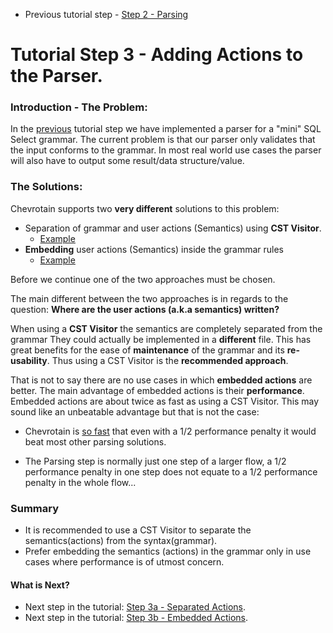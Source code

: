 * Previous tutorial step - [Step 2 - Parsing](https://github.com/SAP/chevrotain/blob/master/docs/tutorial/step2_parsing.md)

# Tutorial Step 3 - Adding Actions to the Parser.

### Introduction - The Problem:
In the [previous](https://github.com/SAP/chevrotain/blob/master/docs/tutorial/step2_parsing.md) tutorial step
we have implemented a parser for a "mini" SQL Select grammar. The current problem is that our parser only
validates that the input conforms to the grammar. In most real world use cases the parser will also have to output some 
result/data structure/value.

### The Solutions:

Chevrotain supports two **very different** solutions to this problem:

 * Separation of grammar and user actions (Semantics) using **CST Visitor**.
   - [Example](https://github.com/SAP/chevrotain/blob/master/examples/grammars/calculator/calculator_pure_grammar.js)
 * **Embedding** user actions (Semantics) inside the grammar rules
   - [Example](https://github.com/SAP/chevrotain/blob/master/examples/grammars/calculator/calculator_embedded_actions.js)
   

Before we continue one of the two approaches must be chosen.

The main different between the two approaches is in regards to the question:
**Where are the user actions (a.k.a semantics) written?**

When using a **CST Visitor** the semantics are completely separated from the grammar
They could actually be implemented in a **different** file. This has great benefits
for the ease of **maintenance** of the grammar and its **re-usability**.
Thus using a CST Visitor is the **recommended approach**.
  
That is not to say there are no use cases in which **embedded actions** are better.
The main advantage of embedded actions is their **performance**. Embedded actions are
about twice as fast as using a CST Visitor. This may sound like an unbeatable advantage
but that is not the case:

* Chevrotain is [so fast](http://sap.github.io/chevrotain/performance/) that even with a 1/2 performance 
  penalty it would beat most other parsing solutions.

* The Parsing step is normally just one step of a larger flow, a 1/2 performance penalty in one step
  does not equate to a 1/2 performance penalty in the whole flow...
 
 
### Summary

* It is recommended to use a CST Visitor to separate the semantics(actions) from the syntax(grammar).
* Prefer embedding the semantics (actions) in the grammar only in use cases where performance is of utmost concern.

#### What is Next?
* Next step in the tutorial: [Step 3a - Separated Actions](https://github.com/SAP/chevrotain/blob/master/docs/tutorial/step3b_adding_actions_separated.md).
* Next step in the tutorial: [Step 3b - Embedded Actions](https://github.com/SAP/chevrotain/blob/master/docs/tutorial/step3b_adding_actions_embedded.md).





